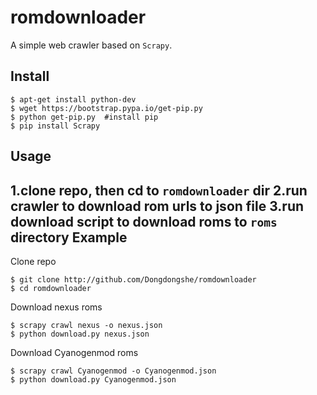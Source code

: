 romdownloader
=======
A simple web crawler based on `Scrapy`.

Install
--------
```
$ apt-get install python-dev
$ wget https://bootstrap.pypa.io/get-pip.py   
$ python get-pip.py  #install pip
$ pip install Scrapy
```
Usage
--------
1.clone repo, then cd to `romdownloader` dir
2.run crawler to download rom urls to json file
3.run download script to download roms to `roms` directory
Example
--------
Clone repo
```
$ git clone http://github.com/Dongdongshe/romdownloader
$ cd romdownloader
```
Download nexus roms
```
$ scrapy crawl nexus -o nexus.json
$ python download.py nexus.json
```
Download Cyanogenmod roms
```
$ scrapy crawl Cyanogenmod -o Cyanogenmod.json
$ python download.py Cyanogenmod.json
```
